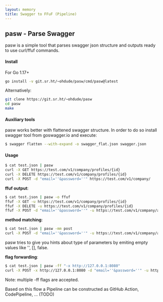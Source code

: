 ```yaml
---
layout: memory
title: Swagger to FFuF (Pipeline)
---
```


## pasw - Parse Swagger
pasw is a simple tool that parses swagger json structure and outputs ready to use curl/ffuf commands.

#### Install
For Go 1.17+

```bash
go install -v git.sr.ht/~ohdude/pasw/cmd/pasw@latest
```

Alternatively:
```bash
git clone https://git.sr.ht/~ohdude/pasw
cd pasw
make
``` 

#### Auxiliary tools
pasw works better with flattened swagger structure. In order to do so install swagger tool from goswagger.io and execute:
```bash
$ swagger flatten --with-expand -o swagger_flat.json swagger.json
```

#### Usage
```bash
$ cat test.json | pasw
curl -X GET https://test.com/v1/company/profiles/{id}
curl -X DELETE https://test.com/v1/company/profiles/{id}
curl -X POST -d "email=''&password=''" https://test.com/v1/company/
```

**ffuf output**:
```bash
$ cat test.json | pasw -o ffuf
ffuf -X GET -u https://test.com/v1/company/profiles/{id}
ffuf -X DELETE -u https://test.com/v1/company/profiles/{id}
ffuf -X POST -d "email=''&password=''" -u https://test.com/v1/company/auth
```

**method matching**:
```bash
$ cat test.json | pasw -mm post
curl -X POST -d "email=''&password=''" -u https://test.com/v1/company/auth
```

pasw tries to give you hints about type of parameters by emiting empty values like '', [], false.

**flag forwarding**:
```bash
$ cat test.json | pasw -ff "-x http://127.0.0.1:8080"
curl -X POST -x http://127.0.0.1:8080 -d "email=''&password=''" -u https://test.com/v1/company/auth
```
Note: multiple -ff flags are accepted.


Based on this flow a Pipeline can be constructed as GitHub Action, CodePipeline, ... (TODO) 
